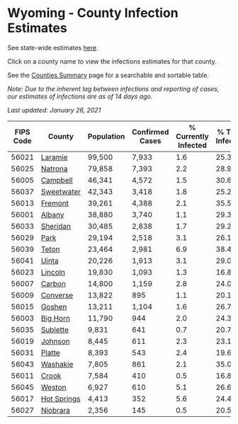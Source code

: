 # Wyoming - County Infection Estimates

See state-wide estimates [here](/infections/us-wy).

Click on a county name to view the infections estimates for that county.

See the [Counties Summary](/infections/summary-counties) page for a searchable and sortable table.

*Note: Due to the inherent lag between infections and reporting of cases, our estimates of infections are as of 14 days ago.*

*Last updated: January 26, 2021*

|   FIPS Code |                     County |   Population |   Confirmed Cases |   % Currently Infected |   % Total Infected |
|-------------|----------------------------|--------------|-------------------|------------------------|--------------------|
|       56021 |         [Laramie](laramie) |       99,500 |             7,933 |                    1.6 |               25.3 |
|       56025 |         [Natrona](natrona) |       79,858 |             7,393 |                    2.2 |               28.9 |
|       56005 |       [Campbell](campbell) |       46,341 |             4,572 |                    1.5 |               30.6 |
|       56037 |   [Sweetwater](sweetwater) |       42,343 |             3,418 |                    1.8 |               25.2 |
|       56013 |         [Fremont](fremont) |       39,261 |             4,388 |                    2.1 |               35.5 |
|       56001 |           [Albany](albany) |       38,880 |             3,740 |                    1.1 |               29.3 |
|       56033 |       [Sheridan](sheridan) |       30,485 |             2,838 |                    1.7 |               29.2 |
|       56029 |               [Park](park) |       29,194 |             2,518 |                    3.1 |               26.1 |
|       56039 |             [Teton](teton) |       23,464 |             2,981 |                    6.9 |               38.4 |
|       56041 |             [Uinta](uinta) |       20,226 |             1,913 |                    3.1 |               29.0 |
|       56023 |         [Lincoln](lincoln) |       19,830 |             1,093 |                    1.3 |               16.8 |
|       56007 |           [Carbon](carbon) |       14,800 |             1,159 |                    2.8 |               24.0 |
|       56009 |       [Converse](converse) |       13,822 |               895 |                    1.1 |               20.1 |
|       56015 |           [Goshen](goshen) |       13,211 |             1,104 |                    1.6 |               26.7 |
|       56003 |       [Big Horn](big-horn) |       11,790 |               944 |                    2.0 |               24.3 |
|       56035 |       [Sublette](sublette) |        9,831 |               641 |                    0.7 |               20.7 |
|       56019 |         [Johnson](johnson) |        8,445 |               611 |                    2.3 |               23.1 |
|       56031 |           [Platte](platte) |        8,393 |               543 |                    2.4 |               19.6 |
|       56043 |       [Washakie](washakie) |        7,805 |               861 |                    2.1 |               35.0 |
|       56011 |             [Crook](crook) |        7,584 |               410 |                    0.5 |               16.8 |
|       56045 |           [Weston](weston) |        6,927 |               610 |                    5.1 |               26.6 |
|       56017 | [Hot Springs](hot-springs) |        4,413 |               352 |                    5.6 |               24.4 |
|       56027 |       [Niobrara](niobrara) |        2,356 |               145 |                    0.5 |               20.5 |